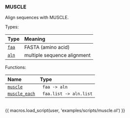 ### MUSCLE

Align sequences with MUSCLE.

Types:

| Type      | Meaning |
| :-------- | :------ |
| <a href="javascript:;" onclick="help_and_scripts('faa')">`faa`</a> | FASTA (amino acid) |
| <a href="javascript:;" onclick="help_and_scripts('aln')">`aln`</a> | multiple sequence alignment |

Functions:

| Name | Type |
| :--- | :--- |
| <a href="javascript:;" onclick="help_and_scripts('muscle')">`muscle`</a> | ` faa -> aln` |
| <a href="javascript:;" onclick="help_and_scripts('muscle_each')">`muscle_each`</a> | ` faa.list -> aln.list` |

<br/>
{{ macros.load_script(user, 'examples/scripts/muscle.ol') }}
